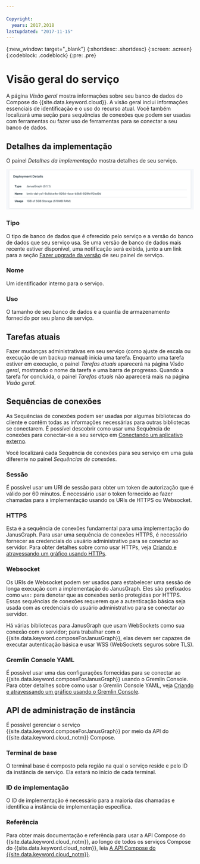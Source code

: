 ```yaml
---

Copyright:
  years: 2017,2018
lastupdated: "2017-11-15"
---
```


{:new_window: target="_blank"}
{:shortdesc: .shortdesc}
{:screen: .screen}
{:codeblock: .codeblock}
{:pre: .pre}

# Visão geral do serviço

A página _Visão geral_ mostra informações sobre seu banco de dados do Compose do {{site.data.keyword.cloud}}. A visão geral inclui informações essenciais de identificação e o uso do recurso atual. Você também localizará uma seção para sequências de conexões que podem ser usadas com ferramentas ou fazer uso de ferramentas para se conectar a seu banco de dados.

## Detalhes da implementação

O painel _Detalhes da implementação_ mostra detalhes de seu serviço.

![Deployment Details](./images/janusgraph-deployment-details.png "A view of the Deployment Details panel")

### Tipo

O tipo de banco de dados que é oferecido pelo serviço e a versão do banco de dados que seu serviço usa. Se uma versão de banco de dados mais recente estiver disponível, uma notificação será exibida, junto a um link para a seção [Fazer upgrade da versão](/docs/services/ComposeForJanusGraph/dashboard-settings.html#upgrade-version) de seu painel de serviço.

### Nome

Um identificador interno para o serviço.

### Uso

O tamanho de seu banco de dados e a quantia de armazenamento fornecido por seu plano de serviço.

## Tarefas atuais

Fazer mudanças administrativas em seu serviço (como ajuste de escala ou execução de um backup manual) inicia uma tarefa. Enquanto uma tarefa estiver em execução, o painel _Tarefas atuais_ aparecerá na página _Visão geral_, mostrando o nome da tarefa e uma barra de progresso. Quando a tarefa for concluída, o painel _Tarefas atuais_ não aparecerá mais na página _Visão geral_.

## Sequências de conexões

As Sequências de conexões podem ser usadas por algumas bibliotecas do cliente e contêm todas as informações necessárias para outras bibliotecas se conectarem. É possível descobrir como usar uma Sequência de conexões para conectar-se a seu serviço em [Conectando um aplicativo externo](./connecting-external.html).

Você localizará cada Sequência de conexões para seu serviço em uma guia diferente no painel _Sequências de conexões_.

### Sessão

É possível usar um URI de sessão para obter um token de autorização que é válido por 60 minutos. É necessário usar o token fornecido ao fazer chamadas para a implementação usando os URIs de HTTPS ou Websocket.

### HTTPS

Esta é a sequência de conexões fundamental para uma implementação do JanusGraph. Para usar uma sequência de conexões HTTPS, é necessário fornecer as credenciais do usuário administrativo para se conectar ao servidor. Para obter detalhes sobre como usar HTTPs, veja [Criando e atravessando um gráfico usando HTTPs](./tutorial-https.html).

### Websocket

Os URIs de Websocket podem ser usados para estabelecer uma sessão de longa execução com a implementação do JanusGraph. Eles são prefixados como `wss:` para denotar que as conexões serão protegidas por HTTPS. Essas sequências de conexões requerem que a autenticação básica seja usada com as credenciais do usuário administrativo para se conectar ao servidor.

Há várias bibliotecas para JanusGraph que usam WebSockets como sua conexão com o servidor; para trabalhar com o {{site.data.keyword.composeForJanusGraph}}, elas devem ser capazes de executar autenticação básica e usar WSS (WebSockets seguros sobre TLS).

### Gremlin Console YAML

É possível usar uma das configurações fornecidas para se conectar ao {{site.data.keyword.composeForJanusGraph}} usando o Gremlin Console. Para obter detalhes sobre como usar o Gremlin Console YAML, veja [Criando e atravessando um gráfico usando o Gremlin Console](./tutorial-gremlin-console.html).


## API de administração de instância

É possível gerenciar o serviço {{site.data.keyword.composeForJanusGraph}} por meio da API do {{site.data.keyword.cloud_notm}} Compose.

### Terminal de base

O terminal base é composto pela região na qual o serviço reside e pelo ID da instância de serviço. Ela estará no início de cada terminal.

### ID de implementação

O ID de implementação é necessário para a maioria das chamadas e identifica a instância de implementação específica.

### Referência

Para obter mais documentação e referência para usar a API Compose do {{site.data.keyword.cloud_notm}}, ao longo de todos os serviços Compose do {{site.data.keyword.cloud_notm}}, leia [A API Compose do {{site.data.keyword.cloud_notm}}](https://www.compose.com/articles/the-ibm-cloud-compose-api/).
